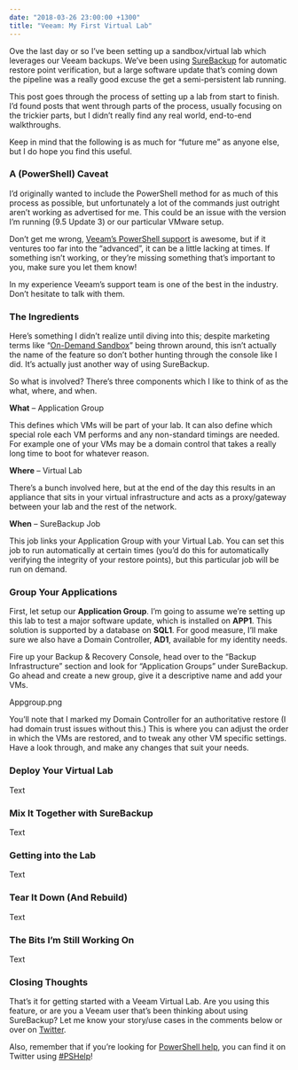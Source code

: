 ```yaml
---
date: "2018-03-26 23:00:00 +1300"
title: "Veeam: My First Virtual Lab"
---
```


Ove the last day or so I’ve been setting up a sandbox/virtual lab which
leverages our Veeam backups. We’ve been using
[SureBackup](https://www.veeam.com/videos/surebackup-how-it-works-22.html) for
automatic restore point verification, but a large software update that’s coming
down the pipeline was a really good excuse the get a semi-persistent lab
running.

This post goes through the process of setting up a lab from start to finish. I’d
found posts that went through parts of the process, usually focusing on the
trickier parts, but I didn’t really find any real world, end-to-end
walkthroughs.

Keep in mind that the following is as much for “future me” as anyone else, but I
do hope you find this useful.

### A (PowerShell) Caveat

I’d originally wanted to include the PowerShell method for as much of this
process as possible, but unfortunately a lot of the commands just outright
aren’t working as advertised for me. This could be an issue with the version I’m
running (9.5 Update 3) or our particular VMware setup.

Don’t get me wrong, [Veeam’s PowerShell
support](https://helpcenter.veeam.com/docs/backup/powershell/getting_started.html?ver=95)
is awesome, but if it ventures too far into the “advanced”, it can be a little
lacking at times. If something isn’t working, or they’re missing something
that’s important to you, make sure you let them know!

In my experience Veeam’s support team is one of the best in the industry. Don’t
hesitate to talk with them.

### The Ingredients

Here’s something I didn’t realize until diving into this; despite marketing
terms like “[On-Demand
Sandbox](https://helpcenter.veeam.com/docs/backup/vsphere/sandbox.html?ver=95)”
being thrown around, this isn’t actually the name of the feature so don’t bother
hunting through the console like I did. It’s actually just another way of using
SureBackup.

So what is involved? There’s three components which I like to think of as the
what, where, and when.

**What** – Application Group

This defines which VMs will be part of your lab. It can also define which
special role each VM performs and any non-standard timings are needed. For
example one of your VMs may be a domain control that takes a really long time to
boot for whatever reason.

**Where** – Virtual Lab

There’s a bunch involved here, but at the end of the day this results in an
appliance that sits in your virtual infrastructure and acts as a proxy/gateway
between your lab and the rest of the network.

**When** – SureBackup Job

This job links your Application Group with your Virtual Lab. You can set this
job to run automatically at certain times (you’d do this for automatically
verifying the integrity of your restore points), but this particular job will be
run on demand.

### Group Your Applications

First, let setup our **Application Group**. I’m going to assume we’re setting up
this lab to test a major software update, which is installed on **APP1**. This
solution is supported by a database on **SQL1**. For good measure, I’ll make
sure we also have a Domain Controller, **AD1**, available for my identity needs.

Fire up your Backup & Recovery Console, head over to the “Backup Infrastructure”
section and look for “Application Groups” under SureBackup. Go ahead and create
a new group, give it a descriptive name and add your VMs.

Appgroup.png

You’ll note that I marked my Domain Controller for an authoritative restore (I
had domain trust issues without this.) This is where you can adjust the order in
which the VMs are restored, and to tweak any other VM specific settings. Have a
look through, and make any changes that suit your needs.

### Deploy Your Virtual Lab

Text

### Mix It Together with SureBackup

Text

### Getting into the Lab

Text

### Tear It Down (And Rebuild)

Text

### The Bits I’m Still Working On

Text

### Closing Thoughts

That’s it for getting started with a Veeam Virtual Lab. Are you using this
feature, or are you a Veeam user that’s been thinking about using SureBackup?
Let me know your story/use cases in the comments below or over on
[Twitter](https://twitter.com/WindosNZ).

Also, remember that if you’re looking for [PowerShell
help](https://king.geek.nz/2018/03/20/pshelp-twitter/), you can find it on
Twitter using
[\#PSHelp](https://twitter.com/search?f=tweets&vertical=default&q=%23pshelp&src=typd)!
